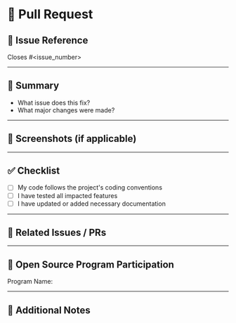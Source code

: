# 🔀 Pull Request

## 📌 Issue Reference  
<!-- Link to the issue this PR addresses. PRs without an issue reference may not be merged. -->
Closes #<issue_number>  
<!-- Example: Closes #244 -->

---

## 📝 Summary  
<!-- Clearly describe the problem and the solution introduced in this PR. -->
- What issue does this fix?
- What major changes were made?

---

## 📸 Screenshots (if applicable)  
<!-- Include relevant screenshots or screen recordings to demonstrate your changes. -->

---

## ✅ Checklist  
- [ ] My code follows the project's coding conventions  
- [ ] I have tested all impacted features  
- [ ] I have updated or added necessary documentation  

---

## 🔗 Related Issues / PRs  
<!-- List any related issues or PRs for context. -->

---

## 🏅 Open Source Program Participation  
<!-- If contributing under an open-source program, mention it here. -->
Program Name: <!-- Example: GSoC, Hacktoberfest -->

---

## 💬 Additional Notes  
<!-- Add any other relevant information or context. -->
